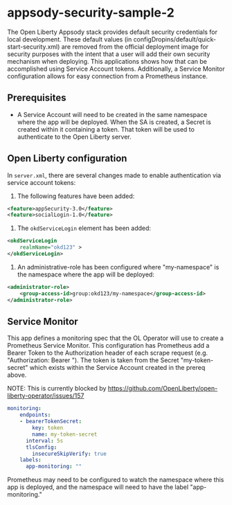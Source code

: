 # appsody-security-sample-2

The Open Liberty Appsody stack provides default security credentials for local development. These default values (in configDropins/default/quick-start-security.xml) are removed from the official deployment image for security purposes with the intent that a user will add their own security mechanism when deploying. This applications shows how that can be accomplished using Service Account tokens. Additionally, a Service Monitor configuration allows for easy connection from a Prometheus instance.

## Prerequisites 

* A Service Account will need to be created in the same namespace where the app will be deployed. When the SA is created, a Secret is created within it containing a token. That token will be used to authenticate to the Open Liberty server.

## Open Liberty configuration

In `server.xml`, there are several changes made to enable authentication via service account tokens:

1. The following features have been added:
```xml
<feature>appSecurity-3.0</feature>
<feature>socialLogin-1.0</feature>
```

1. The `okdServiceLogin` element has been added:
```xml
<okdServiceLogin
    realmName="okd123" >
</okdServiceLogin>
```

1. An administrative-role has been configured where "my-namespace" is the namespace where the app will be deployed:

```xml
<administrator-role>
    <group-access-id>group:okd123/my-namespace</group-access-id>
</administrator-role>
``` 


## Service Monitor

This app defines a monitoring spec that the OL Operator will use to create a Prometheus Service Monitor. This configuration has Prometheus add a Bearer Token to the Authorization header of each scrape request (e.g. "Authorization: Bearer <token>"). The token is taken from the Secret "my-token-secret" which exists within the Service Account created in the prereq above. 

NOTE: This is currently blocked by https://github.com/OpenLiberty/open-liberty-operator/issues/157

```yaml
monitoring:
    endpoints:
    - bearerTokenSecret:
        key: token
        name: my-token-secret
      interval: 5s
      tlsConfig:
        insecureSkipVerify: true
    labels:
      app-monitoring: ""
```

Prometheus may need to be configured to watch the namespace where this app is deployed, and the namespace will need to have the label "app-monitoring."
